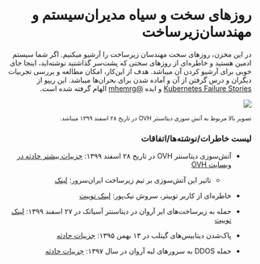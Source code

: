 <div dir='rtl'>
  
<h1>روزهای سخت و سیاه مدیران‌سیستم و مهندسان‌زیرساخت</h1>
  
در این مخزن، روزهای سخت مهندسان زیرساخت را آرشیو میکنیم. اگر شما سیستم ادمین هستید و خاطر‌ه‌ای از روزهای سختی که پشت‌سر گذاشتید نوشته‌اید، اینجا جای خوبی برای آرشیو کردن آن میباشد. هدف از این‌کار، امکان مطالعه و بررسی تجربیات دیگران و درس گرفتن از آن و آماده شدن برای بحران‌ها میباشد. 
این ریپو از <a href='https://k8s.af/'>Kubernetes Failure Stories</a> و ایده <a href='https://github.com/MheMrg'>@mhemrg</a> الهام گرفته شده است.

<img src='https://img.winfuture.de/teaser/1920/45908.jpg'>

<sub>تصویر بالا مربوط به آتش سوزی دیتاسنتر OVH در تاریخ ۲۸ اسفند ۱۳۹۹ میباشد.</sub>

<h3>لیست خاطرات/نوشته‌‌ها/اتفاقات</h3>

- آتش‌سوزی دیتاسنتر OVH در تاریخ ۲۸ اسفند ۱۳۹۹: <a href='https://www.ovh.com/world/news/press/cpl1787.fire-our-strasbourg-site'>جزییات بیشتر حادثه در وبسایت OVH</a>
  - تاثیر این آتش‌سوزی بر تیم زیرساخت ایران‌سرور: <a href='https://blog.iranserver.com/ovh-datacenter-destroyed-by-fire/'>لینک</a>

-  خاطره‌ای از کاربر توییتر، سروش  نیک‌پور: <a href='https://twitter.com/oraclenik/status/1372226971397206020?s=20'>لینک توییت</a>


-  حمله به زیرساخت‌های ابر آروان در دیتاسنتر آسیاتک در ۲۷ اسفند ۱۳۹۹: <a href='https://twitter.com/pPirhosseinloo/status/1371926777489133569?s=20'>لینک توییت</a>


-  پاک‌شدن دیتابیس‌های گیتلب در ۱۳ بهمن ۱۳۹۵: <a href='https://about.gitlab.com/blog/2017/02/01/gitlab-dot-com-database-incident/'>جزییات حادثه</a>

- حمله DDOS به سرورهای لبه آروان در سال ۱۳۹۷: <a href='https://www.arvancloud.com/blog/%D9%87%D8%B4%D8%AF%D8%A7%D8%B1-%D8%AD%D9%85%D9%84%D8%A7%D8%AA-ddos-%D8%AA%D9%84%DA%AF%D8%B1%D8%A7%D9%85-mtproxy-%D8%A7%DB%8C%D8%B1%D8%A7%D9%86/'>جزییات حادثه</a>

</div>



